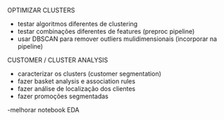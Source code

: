 OPTIMIZAR CLUSTERS
- testar algoritmos diferentes de clustering
- testar combinações diferentes de features (preproc pipeline)
- usar DBSCAN para remover outliers mulidimensionais (incorporar na pipeline)

CUSTOMER / CLUSTER ANALYSIS
- caracterizar os clusters (customer segmentation)
- fazer basket analysis e association rules
- fazer análise de localização dos clientes
- fazer promoções segmentadas

-melhorar notebook EDA